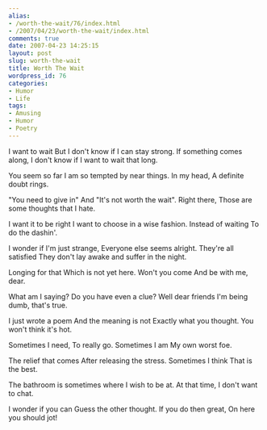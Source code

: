 ```yaml
---
alias:
- /worth-the-wait/76/index.html
- /2007/04/23/worth-the-wait/index.html
comments: true
date: 2007-04-23 14:25:15
layout: post
slug: worth-the-wait
title: Worth The Wait
wordpress_id: 76
categories:
- Humor
- Life
tags:
- Amusing
- Humor
- Poetry
---
```


I want to wait
But I don't know if I can stay strong.
If something comes along,
I don't know if I want to wait that long.

You seem so far
I am so tempted by near things.
In my head,
A definite doubt rings.

"You need to give in"
And "It's not worth the wait".
Right there,
Those are some thoughts that I hate.

I want it to be right
I want to choose in a wise fashion.
Instead of waiting
To do the dashin'.

I wonder if I'm just strange,
Everyone else seems alright.
They're all satisfied
They don't lay awake and suffer in the night.

Longing for that 
Which is not yet here.
Won't you come
And be with me, dear.

What am I saying?
Do you have even a clue?
Well dear friends
I'm being dumb, that's true.

I just wrote a poem
And the meaning is not
Exactly what you thought.
You won't think it's hot.

Sometimes I need,
To really go.
Sometimes I am
My own worst foe.

The relief that comes
After releasing the stress.
Sometimes I think
That is the best.

The bathroom is sometimes where
I wish to be at.
At that time,
I don't want to chat.

I wonder if you can
Guess the other thought.
If you do then great,
On here you should jot!
